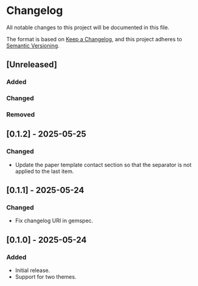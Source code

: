 # Changelog

All notable changes to this project will be documented in this file.

The format is based on [Keep a Changelog](https://keepachangelog.com/en/1.1.0/),
and this project adheres to [Semantic Versioning](https://semver.org/spec/v2.0.0.html).

## [Unreleased]

### Added

### Changed

### Removed

## [0.1.2] - 2025-05-25

### Changed

- Update the paper template contact section so that the separator is not applied to the last item.

## [0.1.1] - 2025-05-24

### Changed

- Fix changelog URI in gemspec.

## [0.1.0] - 2025-05-24

### Added

- Initial release.
- Support for two themes.
